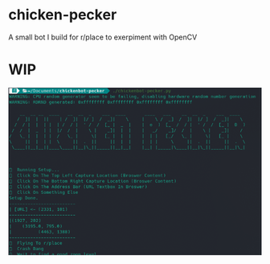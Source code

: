 # chicken-pecker
A small bot I build for r/place to exerpiment with OpenCV

# WIP

![img](https://raw.githubusercontent.com/henry9836/henry9836/main/docs/chicken-pecker.png)
